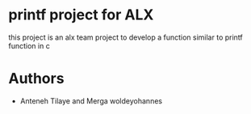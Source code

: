 # printf project for ALX
this project is an alx team project to develop a function similar to printf function in c





# Authors
- Anteneh Tilaye and Merga woldeyohannes
